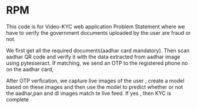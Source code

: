 # RPM
This code is for Video-KYC web application Problem Statement where we have to verify the government documents uploaded by the user are fraud or not. 


We first get all the required documents(aadhar card mandatory). Then scan aadhar QR code and verify it with the data extracted from aadhar image using pytesseract. If matching, we send an OTP to the registered phone no on the aadhar card,

After OTP verfication, we capture live images of the user , create a model based on these images and then use the model to predict whether or not the aadhar,pan and dl images match te live feed. If yes , then KYC is complete

